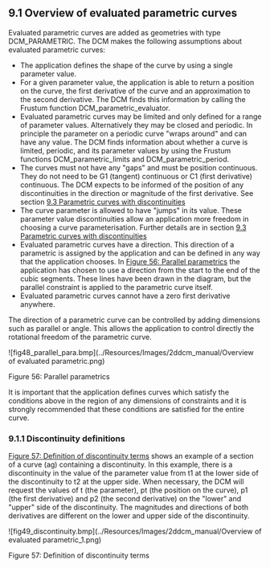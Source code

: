 ## 9.1 Overview of evaluated parametric curves

Evaluated parametric curves are added as geometries with type DCM\_PARAMETRIC. 
The DCM makes the following assumptions about evaluated parametric curves:

- The application defines the shape of the curve by using a single parameter value.
- For a given parameter value, the application is able to return a position on the curve, the first derivative of the curve and an approximation to the second derivative. 
The DCM finds this information by calling the Frustum function DCM\_parametric\_evaluator.
- Evaluated parametric curves may be limited and only defined for a range of parameter values. 
Alternatively they may be closed and periodic. 
In principle the parameter on a periodic curve "wraps around" and can have any value. 
The DCM finds information about whether a curve is limited, periodic, and its parameter values by using the Frustum functions DCM\_parametric\_limits and DCM\_parametric\_period.
- The curves must not have any "gaps" and must be position continuous. 
They do not need to be G1 (tangent) continuous or C1 (first derivative) continuous. 
The DCM expects to be informed of the position of any discontinuities in the direction or magnitude of the first derivative. 
See section [9.3 Parametric curves with discontinuities](9.3._Parametric_curves_with_discontinuities.md)
- The curve parameter is allowed to have "jumps" in its value. 
These parameter value discontinuities allow an application more freedom in choosing a curve parameterisation. 
Further details are in section [9.3 Parametric curves with discontinuities](9.3._Parametric_curves_with_discontinuities.md)
- Evaluated parametric curves have a direction. 
This direction of a parametric is assigned by the application and can be defined in any way that the application chooses. 
In [Figure 56: Parallel parametrics](#_Ref420907450) the application has chosen to use a direction from the start to the end of the cubic segments. 
These lines have been drawn in the diagram, but the parallel constraint is applied to the parametric curve itself.
- Evaluated parametric curves cannot have a zero first derivative anywhere.



The direction of a parametric curve can be controlled by adding dimensions such as parallel or angle. 
This allows the application to control directly the rotational freedom of the parametric curve.


![fig48_parallel_para.bmp](../Resources/Images/2ddcm_manual/Overview of evaluated parametric.png)

Figure 56: Parallel parametrics

It is important that the application defines curves which satisfy the conditions above in the region of any dimensions of constraints and it is strongly recommended that these conditions are satisfied for the entire curve.

### 9.1.1 Discontinuity definitions

[Figure 57: Definition of discontinuity terms](#_Ref456080983) shows an example of a section of a curve (ag) containing a discontinuity. 
In this example, there is a discontinuity in the value of the parameter value from t1 at the lower side of the discontinuity to t2 at the upper side. 
When necessary, the DCM will request the values of t (the parameter), pt (the position on the curve), p1 (the first derivative) and p2 (the second derivative) on the "lower" and "upper" side of the discontinuity. 
The magnitudes and directions of both derivatives are different on the lower and upper side of the discontinuity.

![fig49_discontinuity.bmp](../Resources/Images/2ddcm_manual/Overview of evaluated parametric_1.png)

Figure 57: Definition of discontinuity terms

